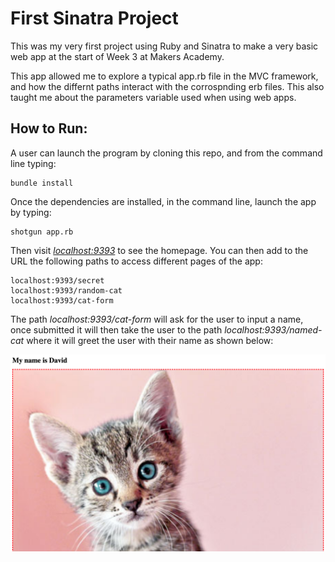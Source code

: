 # First Sinatra Project

This was my very first project using Ruby and Sinatra to make a very basic web app at the start of Week 3 at Makers Academy. 

This app allowed me to explore a typical app.rb file in the MVC framework, and how the differnt paths interact with the corrospnding erb files. This also taught me about the parameters variable used when using web apps. 

## How to Run:

A user can launch the program by cloning this repo, and from the command line typing:

```
bundle install
```

Once the dependencies are installed, in the command line, launch the app by typing:

```
shotgun app.rb
```

Then visit [*localhost:9393*](http://localhost:9393/) to see the homepage. You can then add to the URL the following paths to access different pages of the app:

```
localhost:9393/secret
localhost:9393/random-cat
localhost:9393/cat-form
```

The path *localhost:9393/cat-form* will ask for the user to input a name, once submitted it will then take the user to the path *localhost:9393/named-cat* where it will greet the user with their name as shown below:

<img src="./images/greeting.png">
